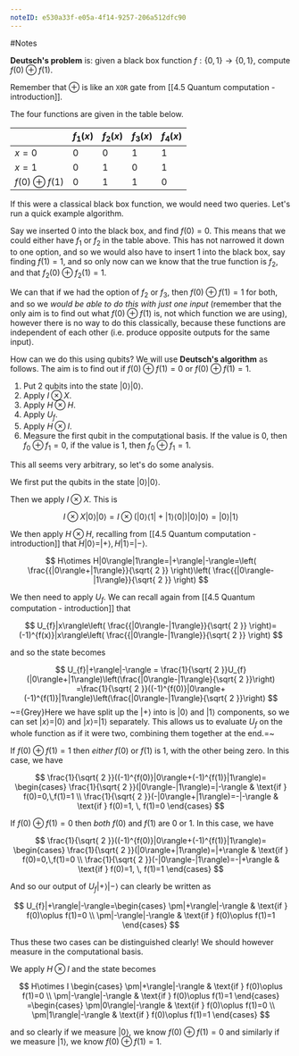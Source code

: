 ```yaml
---
noteID: e530a33f-e05a-4f14-9257-206a512dfc90
---
```

#Notes 

**Deutsch's problem** is: given a black box function $f:\{0,1\}\to\{0,1\}$, compute $f(0) \oplus f(1)$.

Remember that $\oplus$ is like an `XOR` gate from [[4.5 Quantum computation - introduction]].

The four functions are given in the table below.

|                   | $f_1(x)$ | $f_2(x)$ | $f_3(x)$ | $f_4(x)$ |
| ----------------- | -------- | -------- | -------- | -------- |
| $x=0$             | 0        | 0        | 1        | 1        |
| $x=1$             | 0        | 1        | 0        | 1        |
| $f(0)\oplus f(1)$ | 0        | 1        | 1        | 0        |

If this were a classical black box function, we would need two queries. Let's run a quick example algorithm.

Say we inserted $0$ into the black box, and find $f(0)=0$. This means that we could either have $f_{1}$ or $f_{2}$ in the table above. This has not narrowed it down to one option, and so we would also have to insert $1$ into the black box, say finding $f(1)=1$, and so only now can we know that the true function is $f_{2}$, and that $f_{2}(0)\oplus f_{2}(1)=1$. 

We can that if we had the option of $f_{2}$ or $f_{3}$, then $f(0)\oplus f(1)=1$ for both, and so we *would be able to do this with just one input* (remember that the only aim is to find out what $f(0)\oplus f(1)$ is, not which function we are using), however there is no way to do this classically, because these functions are independent of each other (i.e. produce opposite outputs for the same input).

How can we do this using qubits? We will use **Deutsch's algorithm** as follows. The aim is to find out if $f(0)\oplus f(1)=0$ or $f(0)\oplus f(1)=1$.

1. Put 2 qubits into the state $|0\rangle|0\rangle$.
2. Apply $I\otimes X$. 
3. Apply $H\otimes H$.
4. Apply $U_{f}$.
5. Apply $H\otimes I$.
6. Measure the first qubit in the computational basis. If the value is 0, then $f_{0}\oplus f_{1}=0$, if the value is 1, then $f_{0}\oplus f_{1}=1$.

This all seems very arbitrary, so let's do some analysis. 

We first put the qubits in the state $|0\rangle|0\rangle$.

Then we apply $I\otimes X$. This is 

$$
I\otimes X|0\rangle|{0}\rangle=I\otimes (|0\rangle\langle 1|+|1\rangle\langle 0|)|0\rangle|0\rangle=|0\rangle|1\rangle
$$

We then apply $H\otimes H$, recalling from [[4.5 Quantum computation - introduction]] that $H|0\rangle=|+\rangle, \, H|1\rangle=|-\rangle$. 

$$
H\otimes H|0\rangle|1\rangle=|+\rangle|-\rangle=\left( \frac{{|0\rangle+|1\rangle}}{\sqrt{ 2 }} \right)\left( \frac{{|0\rangle-|1\rangle}}{\sqrt{ 2 }} \right)
$$


We then need to apply $U_{f}$. We can recall again from [[4.5 Quantum computation - introduction]] that 

$$
U_{f}|x\rangle\left( \frac{{|0\rangle-|1\rangle}}{\sqrt{ 2 }} \right)=(-1)^{f(x)}|x\rangle\left( \frac{{|0\rangle-|1\rangle}}{\sqrt{ 2 }} \right)
$$

and so the state becomes 

$$
U_{f}|+\rangle|-\rangle = \frac{1}{\sqrt{ 2 }}U_{f}(|0\rangle+|1\rangle)\left(\frac{|0\rangle-|1\rangle}{\sqrt{ 2 }}\right) =\frac{1}{\sqrt{ 2 }}((-1)^{f(0)}|0\rangle+(-1)^{f(1)}|1\rangle)\left(\frac{|0\rangle-|1\rangle}{\sqrt{ 2 }}\right) 
$$
~={Grey}Here we have split up the $|+\rangle$ into is $|0\rangle$ and $|1\rangle$ components, so we can set $|x\rangle=|0\rangle$ and $|x\rangle=|1\rangle$ separately. This allows us to evaluate $U_{f}$ on the whole function as if it were two, combining them together at the end.=~

If $f(0)\oplus f(1)=1$ then *either* $f(0)$ or $f(1)$ is 1, with the other being zero. In this case, we have 

$$
\frac{1}{\sqrt{ 2 }}((-1)^{f(0)}|0\rangle+(-1)^{f(1)}|1\rangle)=
\begin{cases}
\frac{1}{\sqrt{ 2 }}(|0\rangle-|1\rangle)=|-\rangle & \text{if } f(0)=0,\,f(1)=1 \\
\frac{1}{\sqrt{ 2 }}(-|0\rangle+|1\rangle)=-|-\rangle & \text{if } f(0)=1, \, f(1)=0
\end{cases}
$$

If $f(0)\oplus f(1)=0$ then *both* $f(0)$ and $f(1)$ are 0 or 1. In this case, we have 

$$
\frac{1}{\sqrt{ 2 }}((-1)^{f(0)}|0\rangle+(-1)^{f(1)}|1\rangle)=
\begin{cases}
\frac{1}{\sqrt{ 2 }}(|0\rangle+|1\rangle)=|+\rangle & \text{if } f(0)=0,\,f(1)=0 \\
\frac{1}{\sqrt{ 2 }}(-|0\rangle-|1\rangle)=-|+\rangle & \text{if } f(0)=1, \, f(1)=1
\end{cases}
$$

And so our output of $U_{f}|+\rangle|-\rangle$ can clearly be written as 

$$
U_{f}|+\rangle|-\rangle=\begin{cases}
\pm|+\rangle|-\rangle & \text{if } f(0)\oplus f(1)=0  \\
\pm|-\rangle|-\rangle & \text{if } f(0)\oplus f(1)=1
\end{cases}
$$

Thus these two cases can be distinguished clearly! We should however measure in the computational basis.  

We apply $H\otimes I$ and the state becomes

$$
H\otimes I \begin{cases}
\pm|+\rangle|-\rangle & \text{if } f(0)\oplus f(1)=0  \\
\pm|-\rangle|-\rangle & \text{if } f(0)\oplus f(1)=1
\end{cases} =\begin{cases}
\pm|0\rangle|-\rangle & \text{if } f(0)\oplus f(1)=0  \\
\pm|1\rangle|-\rangle & \text{if } f(0)\oplus f(1)=1
\end{cases}
$$

and so clearly if we measure $|0\rangle$, we know $f(0)\oplus f(1)=0$ and similarly if we measure $|1\rangle$, we know $f(0)\oplus f(1)=1$.

